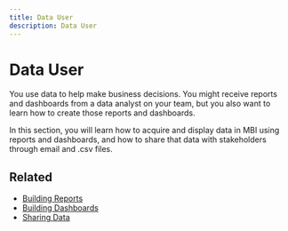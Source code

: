 ```yaml
---
title: Data User
description: Data User
---
```

# Data User

You use data to help make business decisions. You might receive reports and dashboards from a data analyst on your team, but you also want to learn how to create those reports and dashboards.

In this section, you will learn how to acquire and display data in MBI using reports and dashboards, and how to share that data with stakeholders through email and .csv files.
## Related

* [Building Reports](../mbi/data-user/reports/rpt-fundamentals.md)
* [Building Dashboards](../mbi/data-user/dashboards/ess-dashboards.md)
* [Sharing Data](../mbi/data-user/export-data/share-data.md)

